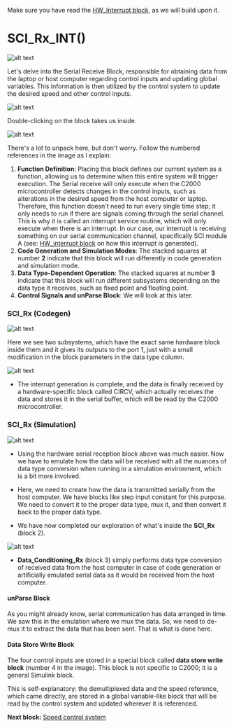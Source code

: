 Make sure you have read the [HW\_Interrupt block](./HW\_Interrupt.md), as we will build upon it.

# SCI_Rx_INT()

![alt text](../images/../images/writings_image-7.png)

Let's delve into the Serial Receive Block, responsible for obtaining data from the laptop or host computer regarding control inputs and updating global variables. This information is then utilized by the control system to update the desired speed and other control inputs.

![alt text](../images/../images/writings_image-15.png)

Double-clicking on the block takes us inside.


![alt text](../images/../images/writings_image-8.png)

There's a lot to unpack here, but don't worry. Follow the numbered references in the image as I explain:

1. **Function Definition**: Placing this block defines our current system as a function, allowing us to determine when this entire system will trigger execution. The Serial receive will only execute when the C2000 microcontroller detects changes in the control inputs, such as alterations in the desired speed from the host computer or laptop. Therefore, this function doesn't need to run every single time step; it only needs to run if there are signals coming through the serial channel. This is why it is called an interrupt service routine, which will only execute when there is an interrupt. In our case, our interrupt is receiving something on our serial communication channel, specifically SCI module A (see: [HW_interrupt block](./Writings/HW_Interrupt.md) on how this interrupt is generated).
2. **Code Generation and Simulation Modes**: The stacked squares at number **2** indicate that this block will run differently in code generation and simulation mode.
3. **Data Type-Dependent Operation**: The stacked squares at number **3** indicate that this block will run different subsystems depending on the data type it receives, such as fixed point and floating point.
4. **Control Signals and unParse Block**: We will look at this later.

### SCI_Rx (Codegen)

![alt text](../images/../images/writings_image-12.png)

Here we see two subsystems, which have the exact same hardware block inside them and it gives its outputs to the port 1, just with a small modification in the block parameters in the data type column.

![alt text](../images/../images/writings_image-10.png)

- The interrupt generation is complete, and the data is finally received by a hardware-specific block called CIRCV, which actually receives the data and stores it in the serial buffer, which will be read by the C2000 microcontroller.

### SCI_Rx (Simulation)

![alt text](../images/../images/writings_image-11.png)

- Using the hardware serial reception block above was much easier. Now we have to emulate how the data will be received with all the nuances of data type conversion when running in a simulation environment, which is a bit more involved.

- Here, we need to create how the data is transmitted serially from the host computer. We have blocks like step input constant for this purpose. We need to convert it to the proper data type, mux it, and then convert it back to the proper data type.


- We have now completed our exploration of what's inside the **SCI_Rx** (block 2).

![alt text](../images/../images/writings_image-8.png)

- **Data_Conditioning_Rx** (block 3) simply performs data type conversion of received data from the host computer in case of code generation or artificially emulated serial data as it would be received from the host computer.

#### unParse Block

As you might already know, serial communication has data arranged in time. We saw this in the emulation where we mux the data. So, we need to de-mux it to extract the data that has been sent. That is what is done here.

#### Data Store Write Block

The four control inputs are stored in a special block called **data store write block** (number 4 in the image). This block is not specific to C2000; it is a general Simulink block.

This is self-explanatory: the demultiplexed data and the speed reference, which came directly, are stored in a global variable-like block that will be read by the control system and updated wherever it is referenced.

**Next block:** [Speed control system](./Speed_control.md)